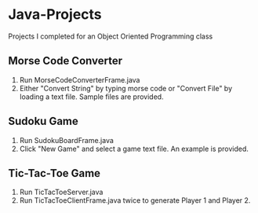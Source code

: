 Java-Projects
=============
Projects I completed for an Object Oriented Programming class

Morse Code Converter
--------------------
1. Run MorseCodeConverterFrame.java
2. Either "Convert String" by typing morse code or "Convert File" by loading a text file. Sample files are provided.

Sudoku Game
-----------
1. Run SudokuBoardFrame.java
2. Click "New Game" and select a game text file. An example is provided.

Tic-Tac-Toe Game
----------------
1. Run TicTacToeServer.java
2. Run TicTacToeClientFrame.java twice to generate Player 1 and Player 2.
